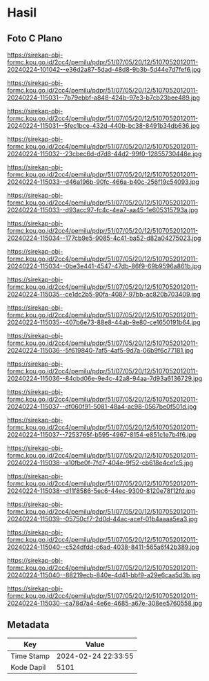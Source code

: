 # Hasil

## Foto C Plano

https://sirekap-obj-formc.kpu.go.id/2cc4/pemilu/pdpr/51/07/05/20/12/5107052012011-20240224-101042--e36d2a87-5dad-48d8-9b3b-5d44e7d7fef6.jpg

https://sirekap-obj-formc.kpu.go.id/2cc4/pemilu/pdpr/51/07/05/20/12/5107052012011-20240224-115031--7b79ebbf-a848-424b-97e3-b7cb23bee489.jpg

https://sirekap-obj-formc.kpu.go.id/2cc4/pemilu/pdpr/51/07/05/20/12/5107052012011-20240224-115031--5fec1bce-432d-440b-bc38-8491b34db636.jpg

https://sirekap-obj-formc.kpu.go.id/2cc4/pemilu/pdpr/51/07/05/20/12/5107052012011-20240224-115032--23cbec6d-d7d8-44d2-99f0-12855730448e.jpg

https://sirekap-obj-formc.kpu.go.id/2cc4/pemilu/pdpr/51/07/05/20/12/5107052012011-20240224-115033--d46a196b-90fc-466a-b40c-256f19c54093.jpg

https://sirekap-obj-formc.kpu.go.id/2cc4/pemilu/pdpr/51/07/05/20/12/5107052012011-20240224-115033--d93acc97-fc4c-4ea7-aa45-1e605315793a.jpg

https://sirekap-obj-formc.kpu.go.id/2cc4/pemilu/pdpr/51/07/05/20/12/5107052012011-20240224-115034--177cb9e5-9085-4c41-ba52-d82a04275023.jpg

https://sirekap-obj-formc.kpu.go.id/2cc4/pemilu/pdpr/51/07/05/20/12/5107052012011-20240224-115034--0be3e441-4547-47db-86f9-69b9596a861b.jpg

https://sirekap-obj-formc.kpu.go.id/2cc4/pemilu/pdpr/51/07/05/20/12/5107052012011-20240224-115035--ce1dc2b5-90fa-4087-97bb-ac820b703409.jpg

https://sirekap-obj-formc.kpu.go.id/2cc4/pemilu/pdpr/51/07/05/20/12/5107052012011-20240224-115035--407b6e73-88e8-44ab-9e80-ce1650191b64.jpg

https://sirekap-obj-formc.kpu.go.id/2cc4/pemilu/pdpr/51/07/05/20/12/5107052012011-20240224-115036--5f619840-7af5-4af5-9d7a-06b9f6c77181.jpg

https://sirekap-obj-formc.kpu.go.id/2cc4/pemilu/pdpr/51/07/05/20/12/5107052012011-20240224-115036--84cbd06e-9e4c-42a8-94aa-7d93a6136729.jpg

https://sirekap-obj-formc.kpu.go.id/2cc4/pemilu/pdpr/51/07/05/20/12/5107052012011-20240224-115037--df060f91-5081-48a4-ac98-0567be0f501d.jpg

https://sirekap-obj-formc.kpu.go.id/2cc4/pemilu/pdpr/51/07/05/20/12/5107052012011-20240224-115037--7253765f-b595-4967-8154-e851c1e7b4f6.jpg

https://sirekap-obj-formc.kpu.go.id/2cc4/pemilu/pdpr/51/07/05/20/12/5107052012011-20240224-115038--a10fbe0f-7fd7-404e-9f52-cb618e4ce1c5.jpg

https://sirekap-obj-formc.kpu.go.id/2cc4/pemilu/pdpr/51/07/05/20/12/5107052012011-20240224-115038--d11f8586-5ec6-44ec-9300-8120e78f12fd.jpg

https://sirekap-obj-formc.kpu.go.id/2cc4/pemilu/pdpr/51/07/05/20/12/5107052012011-20240224-115039--05750cf7-2d0d-44ac-acef-01b4aaaa5ea3.jpg

https://sirekap-obj-formc.kpu.go.id/2cc4/pemilu/pdpr/51/07/05/20/12/5107052012011-20240224-115040--c524dfdd-c6ad-4038-8411-565a6f42b389.jpg

https://sirekap-obj-formc.kpu.go.id/2cc4/pemilu/pdpr/51/07/05/20/12/5107052012011-20240224-115040--88219ecb-840e-4d41-bbf9-a29e6caa5d3b.jpg

https://sirekap-obj-formc.kpu.go.id/2cc4/pemilu/pdpr/51/07/05/20/12/5107052012011-20240224-115030--ca78d7a4-4e6e-4685-a67e-308ee5760558.jpg


## Metadata

| Key        | Value               |
| ---------- | ------------------- |
| Time Stamp | 2024-02-24 22:33:55 |
| Kode Dapil | 5101                |



